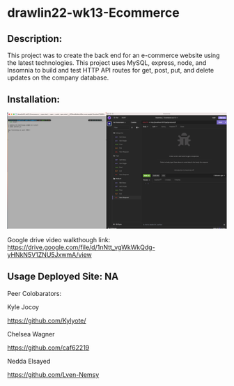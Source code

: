 # drawlin22-wk13-Ecommerce


## Description: 
This project was to create the back end for an e-commerce website using the latest technologies. This project uses MySQL, express, node, and Insomnia to build and test HTTP API routes for get, post, put, and delete updates on the company database.

 ## Installation:
![Ecommerce Backend](<Screenshot 2023-09-11 at 8.20.47 PM.png>)

Google drive video walkthough link: https://drive.google.com/file/d/1nNtt_vgWkWkQdg-yHNkN5V1ZNU5JxwmA/view

## Usage Deployed Site: NA
Peer Colobarators:

Kyle Jocoy

https://github.com/Kylyote/

Chelsea Wagner

https://github.com/caf62219

Nedda Elsayed

https://github.com/Lven-Nemsy
